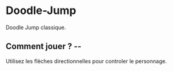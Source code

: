 # Doodle-Jump
Doodle Jump classique.


## Comment jouer ? --
  Utilisez les flèches directionnelles pour controler le personnage.
